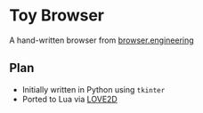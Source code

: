 # Toy Browser

A hand-written browser from [browser.engineering](https://browser.engineering)

## Plan

- Initially written in Python using `tkinter`
- Ported to Lua via [LOVE2D](https://love2d.org)

